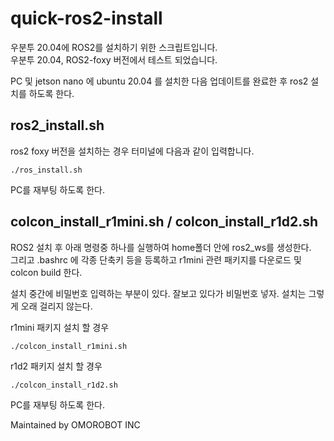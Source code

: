 # quick-ros2-install

우분투 20.04에 ROS2를 설치하기 위한 스크립트입니다.  
우분투 20.04, ROS2-foxy 버전에서 테스트 되었습니다.

PC 및 jetson nano 에 ubuntu 20.04 를 설치한 다음 업데이트를 완료한 후 ros2 설치를 하도록 한다.

## ros2_install.sh

ros2 foxy 버전을 설치하는 경우 터미널에 다음과 같이 입력합니다.  

```
./ros_install.sh
```
PC를 재부팅 하도록 한다.
  
  
## colcon_install_r1mini.sh / colcon_install_r1d2.sh

ROS2 설치 후 아래 명령중 하나를 실행하여 home폴더 안에 ros2_ws를 생성한다.  
그리고 .bashrc 에 각종 단축키 등을 등록하고 r1mini 관련 패키지를 다운로드 및 colcon build 한다.

설치 중간에 비밀번호 입력하는 부분이 있다. 잘보고 있다가 비밀번호 넣자. 설치는 그렇게 오래 걸리지 않는다.

r1mini 패키지 설치 할 경우
```
./colcon_install_r1mini.sh
```
r1d2 패키지 설치 할 경우
```
./colcon_install_r1d2.sh
```
PC를 재부팅 하도록 한다.

Maintained by OMOROBOT INC
